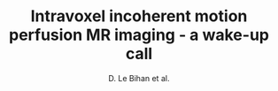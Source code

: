 ---
cat: ciel
subcat: neurophysics
bestof: false
author: D. Le Bihan et al.
title: Intravoxel incoherent motion perfusion MR imaging - a wake-up call
journal: Radiology
year: 2008
type: article
---